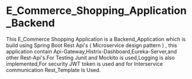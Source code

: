 # E_Commerce_Shopping_Application_Backend
This E_Commerce Shopping Application is a Backend_Application which is build using Spring Boot Rest Api's ( Microservice design pattern ) , this application contain Api-Gateway,Histrix-Dashboard,Eureka-Server,and other Rest-Api's.For Testing Junit and Mockito is used,Logging is also implemented,For security JWT token is used and for Interservice communication Rest_Template Is Used.
